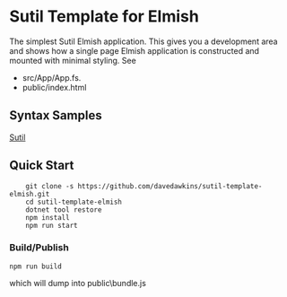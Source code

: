# Sutil Template for Elmish

The simplest Sutil Elmish application. This gives you a development area and shows how a single page Elmish application is constructed and mounted with minimal styling. See

- src/App/App.fs.
- public/index.html

## Syntax Samples

[Sutil](https://sutil.dev/)

## Quick Start

```shell
    git clone -s https://github.com/davedawkins/sutil-template-elmish.git
    cd sutil-template-elmish
    dotnet tool restore
    npm install
    npm run start
```

### Build/Publish

```shell
npm run build
```

 which will dump into public\bundle.js
